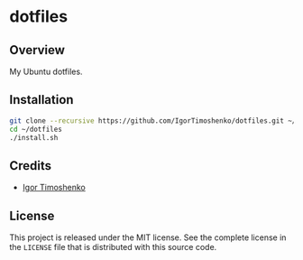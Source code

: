 # dotfiles #

## Overview ##

My Ubuntu dotfiles.

## Installation ##

```sh
git clone --recursive https://github.com/IgorTimoshenko/dotfiles.git ~/dotfiles
cd ~/dotfiles
./install.sh
```

## Credits ##

- [Igor Timoshenko][1]

## License ##

This project is released under the MIT license. See the complete license in the
`LICENSE` file that is distributed with this source code.

[1]: https://github.com/IgorTimoshenko
